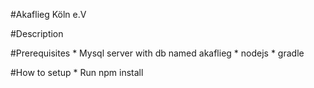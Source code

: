 #Akaflieg Köln e.V

#Description

#Prerequisites
    * Mysql server with db named akaflieg
    * nodejs
    * gradle

#How to setup
    * Run npm install